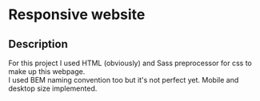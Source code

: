 # Responsive website

## Description
For this project I used HTML (obviously) and Sass preprocessor for css to make up this webpage.<br>
I used BEM naming convention too but it's not perfect yet. Mobile and desktop size implemented.
